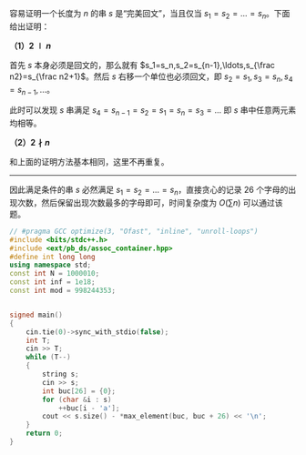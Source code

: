 容易证明一个长度为 $n$ 的串 $s$ 是“完美回文”，当且仅当 $s_1=s_2=\ldots=s_n$。下面给出证明：

**（1）$2\mid n$**

首先 $s$ 本身必须是回文的，那么就有 $s_1=s_n,s_2=s_{n-1},\ldots,s_{\frac n2}=s_{\frac n2+1}$。然后 $s$ 右移一个单位也必须回文，即 $s_2=s_1,s_3=s_n,s_4=s_{n-1},\ldots$。

此时可以发现 $s$ 串满足 $s_4=s_{n-1}=s_2=s_1=s_n=s_3=\ldots$ 即 $s$ 串中任意两元素均相等。

**（2）$2\nmid n$**

和上面的证明方法基本相同，这里不再重复。

----

因此满足条件的串 $s$ 必然满足 $s_1=s_2=\ldots=s_n$，直接贪心的记录 $26$ 个字母的出现次数，然后保留出现次数最多的字母即可，时间复杂度为 $O(\sum n)$ 可以通过该题。

```cpp
// #pragma GCC optimize(3, "Ofast", "inline", "unroll-loops")
#include <bits/stdc++.h>
#include <ext/pb_ds/assoc_container.hpp>
#define int long long
using namespace std;
const int N = 1000010;
const int inf = 1e18;
const int mod = 998244353;


signed main()
{
    cin.tie(0)->sync_with_stdio(false);
    int T;
    cin >> T;
    while (T--)
    {
        string s;
        cin >> s;
        int buc[26] = {0};
        for (char &i : s)
            ++buc[i - 'a'];
        cout << s.size() - *max_element(buc, buc + 26) << '\n';
    }
    return 0;
}
```